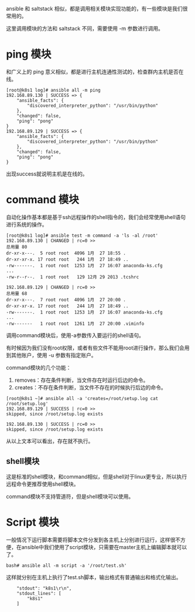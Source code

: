 ansible 和 saltstack 相似，都是调用相关模块实现功能的，有一些模块是我们很常用的。

这里调用模块的方法和 saltstack 不同，需要使用 -m 参数进行调用。

# ping 模块

和广义上的 ping 意义相似，都是进行主机连通性测试的，检查群内主机是否在线。

```
[root@k8s1 log]# ansible all -m ping 
192.168.89.130 | SUCCESS => {
    "ansible_facts": {
        "discovered_interpreter_python": "/usr/bin/python"
    }, 
    "changed": false, 
    "ping": "pong"
}
192.168.89.129 | SUCCESS => {
    "ansible_facts": {
        "discovered_interpreter_python": "/usr/bin/python"
    }, 
    "changed": false, 
    "ping": "pong"
}

```

出现success就说明主机是在线的。

# command 模块

自动化操作基本都是基于ssh远程操作的shell指令的，我们会经常使用shell语句进行系统的操作。

```
[root@k8s1 log]# ansible test -m command -a 'ls -al /root'
192.168.89.130 | CHANGED | rc=0 >>
总用量 80
dr-xr-x---.  5 root root  4096 1月  27 18:55 .
dr-xr-xr-x. 17 root root   244 1月  27 18:49 ..
-rw-------.  1 root root  1253 1月  27 16:07 anaconda-ks.cfg
...
-rw-r--r--.  1 root root   129 12月 29 2013 .tcshrc

192.168.89.129 | CHANGED | rc=0 >>
总用量 68
dr-xr-x---.  7 root root  4096 1月  27 20:00 .
dr-xr-xr-x. 17 root root   244 1月  27 18:49 ..
-rw-------.  1 root root  1253 1月  27 16:07 anaconda-ks.cfg
...
-rw-------   1 root root  1261 1月  27 20:00 .viminfo
```

调用command模块后，使用-a参数传入要运行的shell语句。

有时候因为我们没有root权限，或者有些文件不能用root进行操作，那么我们会用到其他账户，使用 -u 参数有指定账户。

command模块的几个功能：

1. removes：存在条件判断，当文件存在时运行后边的命令。
2. creates：不存在条件判断，当文件不存在的时候执行后边的命令。

```
[root@k8s1 ~]# ansible all -a 'creates=/root/setup.log cat /root/setup.log'
192.168.89.129 | SUCCESS | rc=0 >>
skipped, since /root/setup.log exists

192.168.89.130 | SUCCESS | rc=0 >>
skipped, since /root/setup.log exists
```

从以上文本可以看出，存在就不执行。

## shell模块

这是标准的shell模块，和command相似，但是shell对于linux更专业，所以执行远程命令更推荐使用shell模块。

command模块不支持管道符，但是shell模块可以使用。

# Script 模块

一般情况下运行脚本需要将脚本文件分发到各主机上分别进行运行，这样很不方便，在ansible中我们使用了script模块，只需要在master主机上编辑脚本就可以了。

```
bash# ansible all -m script -a '/root/test.sh'
```

这样就分别在主机上执行了test.sh脚本，输出格式有普通输出和格式化输出。

```
    "stdout": "k8s1\r\n", 
    "stdout_lines": [
        "k8s1"
    ]
```
